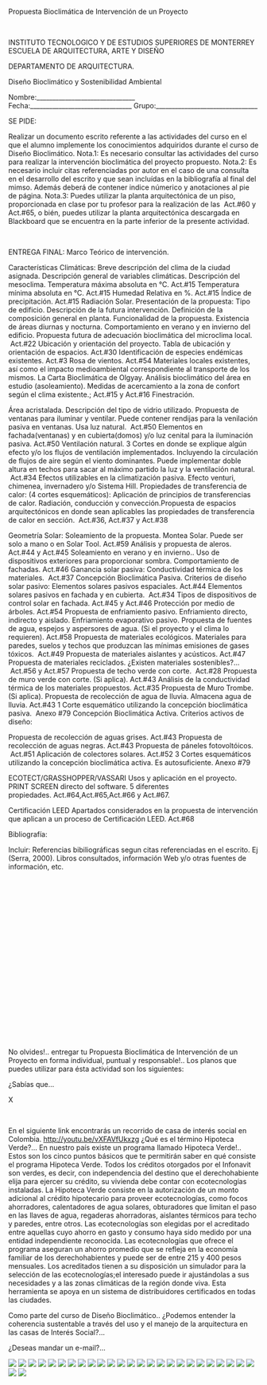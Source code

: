 

Propuesta Bioclimática de Intervención de un Proyecto




 

INSTITUTO TECNOLOGICO Y DE ESTUDIOS SUPERIORES DE MONTERREY 
 ESCUELA DE ARQUITECTURA, ARTE Y DISEÑO 
 
 DEPARTAMENTO DE ARQUITECTURA.
 

Diseño Bioclimático y Sostenibilidad Ambiental 

 Nombre:_______________________________ 
 Fecha:________________________________ 
 Grupo:________________________________ 

SE PIDE: 

Realizar un documento escrito referente a las actividades del curso en el que el alumno implemente los conocimientos adquiridos durante el curso de Diseño Bioclimático. 
Nota.1: Es necesario consultar las actividades del curso para realizar la intervención bioclimática del proyecto propuesto. 
Nota.2: Es necesario incluir citas referenciadas por autor en el caso de una consulta en el desarrollo del escrito y que sean incluídas en la bibliografía al final del mimso. Además deberá de contener indice númerico y anotaciones al pie de página.
Nota.3: Puedes utilizar la planta arquitectónica de un piso, proporcionada en clase por tu profesor para la realización de las  Act.#60 y Act.#65, o bién, puedes utilizar la planta arquitectónica descargada en Blackboard que se encuentra en la parte inferior de la presente actividad. 

  

 ENTREGA FINAL: 
Marco Teórico de intervención.

Características Climáticas:
Breve descripción del clima de la ciudad asignada. Descripción general de variables climáticas.
Descripción del mesoclima.
Temperatura máxima absoluta en °C. Act.#15 
Temperatura mínima absoluta en °C. Act.#15 
Humedad Relativa en %. Act.#15 
Índice de precipitación. Act.#15 
Radiación Solar. 
Presentación de la propuesta: 
Tipo de edificio. Descripción de la futura intervención.
Definición de la composición general en planta. 
Funcionalidad de la propuesta. Existencia de áreas diurnas y nocturna. Comportamiento en verano y en invierno del edificio. Propuesta futura de adecuación bioclimática del microclima local.  Act.#22 
Ubicación y orientación del proyecto.
Tabla de ubicación y orientación de espacios. Act.#30 
Identificación de especies endémicas existentes. Act.#3 
Rosa de vientos. Act.#54
Materiales locales existentes, así como el impacto medioambiental correspondiente al transporte de los mismos. 
La Carta Bioclimática de Olgyay.
Análisis bioclimático del área en estudio (asoleamiento). Medidas de acercamiento a la zona de confort según el clima existente.; Act.#15 y Act.#16
Finestración. 

Área acristalada. 
Descripción del tipo de vidrio utilizado. 
Propuesta de ventanas para iluminar y ventilar. Puede contener rendijas para la venilación pasiva en ventanas. Usa luz natural.  Act.#50 
Elementos en fachada(ventanas) y en cubierta(domos) y/o luz cenital para la iluminación pasiva. Act.#50 
Ventilación natural.
3 Cortes en donde se explique algún efecto y/o los flujos de ventilación implementados. Incluyendo la circulación de flujos de aire según el viento dominantes. Puede implementar doble altura en techos para sacar al máximo partido la luz y la ventilación natural.  Act.#34 
Efectos utilizables en la climatización pasiva. Efecto venturi, chimenea, invernadero y/o Sistema Hill. 
Propiedades de transferencia de calor: (4 cortes esquemáticos): Aplicación de principios de transferencias de calor. Radiación, conducción y convección.Propuesta de espacios arquitectónicos en donde sean aplicables las propiedades de transferencia de calor en sección.  Act.#36, Act.#37 y Act.#38

Geometría Solar: 
Soleamiento de la propuesta. Montea Solar. Puede ser solo a mano o en Solar Tool. Act.#59 
 Análisis y propuesta de aleros.  Act.#44 y Act.#45 
Soleamiento en verano y en invierno.. 
Uso de dispositivos exteriores para proporcionar sombra. Comportamiento de fachadas. Act.#46 
Ganancia solar pasiva: 
Conductividad térmica de los materiales.  Act.#37 
Concepción Bioclimática Pasiva. Criterios de diseño solar pasivo:
Elementos solares pasivos espaciales. Act.#44 
Elementos solares pasivos en fachada y en cubierta.  Act.#34 
 Tipos de dispositivos de control solar en fachada. Act.#45 y Act.#46
 Protección por medio de árboles. Act.#54 
 Propuesta de enfriamiento pasivo. Enfriamiento directo, indirecto y aislado. 
Enfriamiento evaporativo pasivo. Propuesta de fuentes de agua, espejos y aspersores de agua. (Si el proyecto y el clima lo requieren). Act.#58
Propuesta de materiales ecológicos. Materiales para paredes, suelos y techos que produzcan las mínimas emisiones de gases tóxicos.  Act.#49 
Propuesta de materiales aislantes y acústicos. Act.#47 
Propuesta de materiales reciclados. ¿Existen materiales sostenibles?...  Act.#56 y Act.#57 
Propuesta de techo verde con corte.  Act.#28
Propuesta de muro verde con corte. (Si aplica). Act.#43 
Análisis de la conductividad térmica de los materiales propuestos. Act.#35 
Propuesta de Muro Trombe. (Si aplica). 
Propuesta de recolección de agua de lluvia. Almacena agua de lluvia. Act.#43 
1 Corte esquemático utilizando la concepción bioclimática pasiva.  Anexo #79 
Concepción Bioclimática Activa. Criterios activos de diseño:

Propuesta de recolección de aguas grises. Act.#43 
Propuesta de recolección de aguas negras. Act.#43 
Propuesta de páneles fotovoltóicos.  Act.#51
Aplicación de colectores solares. Act.#52
3 Cortes esquemáticos utilizando la concepción bioclimática activa. Es autosuficiente. Anexo #79


ECOTECT/GRASSHOPPER/VASSARI
Usos y aplicación en el proyecto. PRINT SCREEN directo del software. 5 diferentes propiedades. Act.#64,Act.#65,Act.#66 y Act.#67.
 
Certificación LEED
Apartados considerados en la propuesta de intervención que aplican a un proceso de Certificación LEED. Act.#68
 
Bibliografía:

 Incluir: 
Referencias bibiliográficas segun citas referenciadas en el escrito. Ej (Serra, 2000). 
Libros consultados, información Web y/o otras fuentes de información, etc. 
 




  
 




  
 












  



  












  


  
 












  


  












  


  
 





 
 
No olvides!.. entregar tu Propuesta Bioclimática de Intervención de un Proyecto en forma individual, puntual y responsable!.. 
Los planos que puedes utilizar para ésta actividad son los siguientes: 













¿Sabías que...




X




 

En el siguiente link encontrarás un recorrido de casa de interés social en Colombia.
http://youtu.be/vXFAVfUkxzg 
 ¿Qué es el término Hipoteca Verde?... En nuestro país existe un programa llamado Hipoteca Verde!.. 
Estos son los cinco puntos básicos que te permitirán saber en qué consiste el programa Hipoteca Verde.
Todos los créditos otorgados por el Infonavit son verdes, es decir, con independencia del destino que el derechohabiente elija para ejercer su crédito, su vivienda debe contar con ecotecnologías instaladas.
La Hipoteca Verde consiste en la autorización de un monto adicional al crédito hipotecario para proveer ecotecnologías, como focos ahorradores, calentadores de agua solares, obturadores que limitan el paso en las llaves de agua, regaderas ahorradoras, aislantes térmicos para techo y paredes, entre otros.
Las ecotecnologías son elegidas por el acreditado entre aquellas cuyo ahorro en gasto y consumo haya sido medido por una entidad independiente reconocida.
Las ecotecnologías que ofrece el programa aseguran un ahorro promedio que se refleja en la economía familiar de los derechohabientes y puede ser de entre 215 y 400 pesos mensuales.
Los acreditados tienen a su disposición un simulador para la selección de las ecotecnologías;el interesado puede ir ajustándolas a sus necesidades y a las zonas climáticas de la región donde viva. Esta herramienta se apoya en un sistema de distribuidores certificados en todas las ciudades. 

Como parte del curso de Diseño Bioclimático.. 
¿Podemos entender la coherencia sustentable a través del uso y el manejo de la arquitectura en las casas de Interés Social?... 




 ¿Deseas mandar un e-mail?...



![](./content/9/M9.70/charles.2.jpg)
![](./content/9/M9.70/arcbul2a.gif)
![](./content/9/M9.70/arcbul2a.gif)
![](./content/9/M9.70/arcbul2a.gif)
![](./content/9/M9.70/arcbul2a.gif)
![](./content/9/M9.70/arcbul2a.gif)
![](./content/9/M9.70/arcbul2a.gif)
![](./content/9/M9.70/arcbul2a.gif)
![](./content/9/M9.70/arcbul2a.gif)
![](./content/9/M9.70/arcbul2a.gif)
![](./content/9/M9.70/arcbul2a.gif)
![](./content/9/M9.70/arcbul2a.gif)
![](./content/9/M9.70/arcbul2a.gif)
![](./content/9/M9.70/arcbul2a.gif)
![](./content/9/M9.70/Proyecto_Grasshopper_Voronoi.png)
![](./content/9/M9.70/pet.1.jpg)
![](./content/9/M9.70/IMG_0026.JPG)
![](./content/9/M9.70/mucutt2.jpg)
![](./content/9/M9.70/Protec.31.jpg)
![](./content/9/M9.70/mat.sus.4.jpg)
![](./content/9/M9.70/Protec.23.jpg)
![](./content/9/M9.70/endemica.2.jpg)
![](./content/9/M9.70/Garcia.Saxe.2.jpg)
![](./content/9/M9.70/rosa.4.jpg)
![](./content/9/M9.70/Interessocial.1.jpg)
![](./content/9/M9.70/sugerencias.gif)
![](./content/9/M9.70/email_41.gif)
